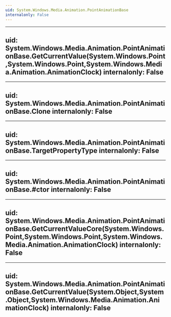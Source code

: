 ```yaml
---
uid: System.Windows.Media.Animation.PointAnimationBase
internalonly: False
---
```


---
uid: System.Windows.Media.Animation.PointAnimationBase.GetCurrentValue(System.Windows.Point,System.Windows.Point,System.Windows.Media.Animation.AnimationClock)
internalonly: False
---

---
uid: System.Windows.Media.Animation.PointAnimationBase.Clone
internalonly: False
---

---
uid: System.Windows.Media.Animation.PointAnimationBase.TargetPropertyType
internalonly: False
---

---
uid: System.Windows.Media.Animation.PointAnimationBase.#ctor
internalonly: False
---

---
uid: System.Windows.Media.Animation.PointAnimationBase.GetCurrentValueCore(System.Windows.Point,System.Windows.Point,System.Windows.Media.Animation.AnimationClock)
internalonly: False
---

---
uid: System.Windows.Media.Animation.PointAnimationBase.GetCurrentValue(System.Object,System.Object,System.Windows.Media.Animation.AnimationClock)
internalonly: False
---
